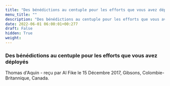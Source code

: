 ```yaml
---
title: "Des bénédictions au centuple pour les efforts que vous avez déployés"
menu_title: ""
description: "Des bénédictions au centuple pour les efforts que vous avez déployés"
date: 2022-06-01 06:00:01+00:277
draft: False
hidden: True
weight:
---
```

### Des bénédictions au centuple pour les efforts que vous avez déployés

Thomas d'Aquin - reçu par Al Fike le 15 Décembre 2017, Gibsons, Colombie-Britannique, Canada.



